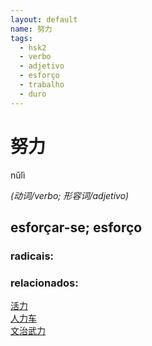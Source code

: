 ```yaml
--- 
layout: default
name: 努力 
tags: 
  - hsk2
  - verbo
  - adjetivo
  - esforço
  - trabalho
  - duro
--- 
```

# 努力 
nǔlì  
 
*(动词/verbo; 形容词/adjetivo)*  
## esforçar-se; esforço 
### radicais: 
### relacionados: 
[活力](/zhengshidu/hsk5/活力)  
[人力车](/zhengshidu/outras/人力车)  
[文治武力](/zhengshidu/outras/文治武力)  
